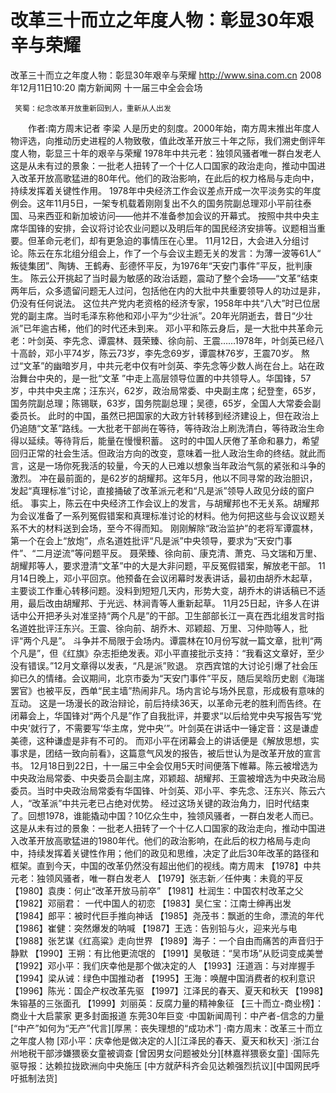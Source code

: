 # 改革三十而立之年度人物：彰显30年艰辛与荣耀

改革三十而立之年度人物：彰显30年艰辛与荣耀
http://www.sina.com.cn  2008年12月11日10:20   南方新闻网
十一届三中全会会场

     笑蜀：纪念改革开放重新回到人，重新从人出发
 　　作者:南方周末记者 李梁
人是历史的刻度。2000年始，南方周末推出年度人物评选，向推动历史进程的人物致敬，值此改革开放三十年之际，我们溯史倒评年度人物，彰显三十年的艰辛与荣耀
1978年中共元老：独领风骚者唯一群白发老人
这是从未有过的景象：一批老人扭转了一个十亿人口国家的政治走向，推动中国进入改革开放高歌猛进的80年代。他们的政治影响，在此后的权力格局与走向中，持续发挥着关键性作用。
1978年中央经济工作会议差点开成一次平淡务实的年度例会。这年11月5日，一架专机载着刚刚复出不久的国务院副总理邓小平前往泰国、马来西亚和新加坡访问——他并不准备参加会议的开幕式。
按照中共中央主席华国锋的安排，会议将讨论农业问题以及明后年的国民经济安排等。议题相当重要。但革命元老们，却有更急迫的事情压在心里。
11月12日，大会进入分组讨论。陈云在东北组分组会上，作了一个与会议主题无关的发言：为薄一波等61人“ 叛徒集团”、陶铸、王鹤寿、彭德怀平反，为1976年“天安门事件”平反，批判康生。
陈云公开挑起了当时最为敏感的政治话题，震动了整个会场——“文革”结束两年后，众多遗留问题无人过问，包括他在内的大批中共重要领导人的功过是非，仍没有任何说法。
这位共产党内老资格的经济专家，1958年中共“八大”时已位居党的副主席。当时毛泽东称他和邓小平为“少壮派”。20年光阴逝去，昔日“少壮派”已年逾古稀，他们的时代还未到来。
邓小平和陈云身后，是一大批中共革命元老：叶剑英、李先念、谭震林、聂荣臻、徐向前、王震……1978年，叶剑英已经八十高龄，邓小平74岁，陈云73岁，李先念69岁，谭震林76岁，王震70岁。
熬过“文革”的幽暗岁月，中共元老中仅有叶剑英、李先念等少数人尚在台上。站在政治舞台中央的，是一批“文革 ”中走上高层领导位置的中共领导人。华国锋，57岁，中共中央主席；汪东兴，62岁，政治局常委、中央副主席；纪登奎，65岁，国务院副总理；陈锡联，63岁，国务院副总理；吴德，65岁，全国人大常委会副委员长。
此时的中国，虽然已把国家的大政方针转移到经济建设上，但在政治上仍追随“文革”路线。一大批老干部尚在等待，等待政治上刷洗清白，等待政治生命得以延续。等待背后，能量在慢慢积蓄。
这时的中国人厌倦了革命和暴力，希望回归正常的社会生活。但政治方向的改变，意味着一批人政治生命的终结。就此而言，这是一场你死我活的较量，今天的人已难以想象当年政治气氛的紧张和斗争的激烈。
冲在最前面的，是62岁的胡耀邦。这年5月，他以不同寻常的政治胆识，发起“真理标准”讨论，直接捅破了改革派元老和“凡是派”领导人政见分歧的窗户纸。
事实上，陈云在中央经济工作会议上的发言，与胡耀邦也不无关系。胡耀邦为会议准备了一系列冤假错案和真理标准讨论的材料。他为何把这些与会议议题关系不大的材料送到会场，至今不得而知。
刚刚解除“政治监护”的老将军谭震林，第一个在会上“放炮”，点名道姓批评“凡是派”中央领导，要求为“天安门事件”、“二月逆流”等问题平反。
聂荣臻、徐向前、康克清、萧克、马文瑞和万里、胡耀邦等人，要求澄清“文革”中的大是大非问题，平反冤假错案，解放老干部。
11月14日晚上，邓小平回京。他预备在会议闭幕时发表讲话，最初由胡乔木起草，主要谈工作重心转移问题。没料到短短几天内，形势大变，胡乔木的讲话稿已不适用，最后改由胡耀邦、于光远、林涧青等人重新起草。
11月25日起，许多人在讲话中公开把矛头对准坚持“两个凡是”的干部。卫生部部长江一真在西北组发言时指名道姓批评汪东兴。王震、徐向前、胡乔木、邓颖超、万里、习仲勋等人，批评“两个凡是”。
斗争并不局限于会场内。谭震林在10月份写就一篇文章，批判“两个凡是”，但《红旗》杂志拒绝发表。邓小平直接批示支持：“我看这文章好，至少没有错误。”12月文章得以发表，“凡是派”败退。
京西宾馆的大讨论引爆了社会压抑已久的情绪。会议期间，北京市委为“天安门事件”平反，随后吴晗历史剧《海瑞罢官》也被平反，西单“民主墙”热闹非凡。场内言论与场外民意，形成极有意味的互动。
这是一场漫长的政治辩论，前后持续36天，以革命元老的胜利而告终。在闭幕会上，华国锋对“两个凡是”作了自我批评，并要求“以后给党中央写报告写‘党中央’就行了，不需要写‘华主席，党中央’”。叶剑英在讲话中一锤定音：这是谦虚美德，这种谦虚是非有不可的。
而邓小平在闭幕会上的讲话便是《解放思想，实事求是，团结一致向前看》，这篇意气风发的报告，被后世认为是改革开放的宣言书。
12月18日到22日，十一届三中全会仅用5天时间便落下帷幕。陈云被增选为中央政治局常委、中央委员会副主席，邓颖超、胡耀邦、王震被增选为中央政治局委员。当时中央政治局常委有华国锋、叶剑英、邓小平、李先念、汪东兴、陈云六人，“改革派”中共元老已占绝对优势。
经过这场关键的政治角力，旧时代结束了。回想1978，谁能撬动中国？10亿众生中，独领风骚者，一群白发老人而已。
这是从未有过的景象：一批老人扭转了一个十亿人口国家的政治走向，推动中国进入改革开放高歌猛进的1980年代。他们的政治影响，在此后的权力格局与走向中，持续发挥着关键性作用；他们的政见和思维，决定了此后30年改革的路径和框架。直到今天，中国的改革仍然没有超出他们的视线。南方周末
【1978】中共元老：独领风骚者，唯一群白发老人
【1979】张志新／任仲夷：未竟的平反
【1980】袁庚：何止“改革开放马前卒”
【1981】杜润生：中国农村改革之父
【1982】邓丽君： 一代中国人的初恋
【1983】吴仁宝：江南士绅再出发
【1984】郎平：被时代巨手推向神话
【1985】尧茂书：飘逝的生命，漂流的年代
【1986】崔健：突然爆发的呐喊
【1987】王选：告别铅与火，迎来光与电
【1988】张艺谋《红高粱》走向世界
【1989】海子：一个自由而痛苦的声音归于静默
【1990】王朔：有比他更流氓的
【1991】吴敬琏：“吴市场”从贬词变成美誉
【1992】邓小平：我们庆幸他是那个做决定的人
【1993】汪道涵：与对岸握手
【1994】梁从诫：绿色中国推动者
【1995】王海：唤醒中国消费者的权利意识
【1996】陈光：国企产权改革先驱
【1997】江泽民的春天、夏天和秋天
【1998】朱镕基的三张面孔
【1999】刘丽英：反腐力量的精神象征
    【三十而立-商业榜】：商业十大启蒙家
更多封面报道
东莞30年巨变
·中国新闻周刊：中产者-信念的力量
[“中产”如何为“无产”代言][厚黑：丧失理想的“成功术”]
·南方周末：改革三十而立之年度人物
[邓小平：庆幸他是做决定的人][江泽民的春天、夏天和秋天]
·浙江台州地税干部涉嫌猥亵女童被调查
[曾因男女问题被处分][林嘉祥猥亵女童]
·国际先驱导报：达赖拉拢欧洲向中央施压
[中方就萨科齐会见达赖强烈抗议][中国网民呼吁抵制法货]

